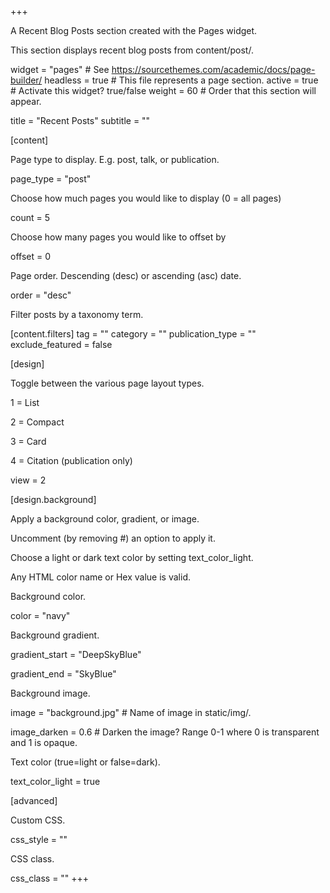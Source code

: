 +++

A Recent Blog Posts section created with the Pages widget.

This section displays recent blog posts from content/post/.

widget = "pages" # See https://sourcethemes.com/academic/docs/page-builder/ headless = true # This file represents a page section. active = true # Activate this widget? true/false weight = 60 # Order that this section will appear.

title = "Recent Posts" subtitle = ""

[content]

Page type to display. E.g. post, talk, or publication.

page_type = "post"

Choose how much pages you would like to display (0 = all pages)

count = 5

Choose how many pages you would like to offset by

offset = 0

Page order. Descending (desc) or ascending (asc) date.

order = "desc"

Filter posts by a taxonomy term.

[content.filters] tag = "" category = "" publication_type = "" exclude_featured = false

[design]

Toggle between the various page layout types.

1 = List

2 = Compact

3 = Card

4 = Citation (publication only)

view = 2

[design.background]

Apply a background color, gradient, or image.

Uncomment (by removing #) an option to apply it.

Choose a light or dark text color by setting text_color_light.

Any HTML color name or Hex value is valid.

Background color.

color = "navy"

Background gradient.

gradient_start = "DeepSkyBlue"

gradient_end = "SkyBlue"

Background image.

image = "background.jpg" # Name of image in static/img/.

image_darken = 0.6 # Darken the image? Range 0-1 where 0 is transparent and 1 is opaque.

Text color (true=light or false=dark).

text_color_light = true

[advanced]

Custom CSS.

css_style = ""

CSS class.

css_class = "" +++
